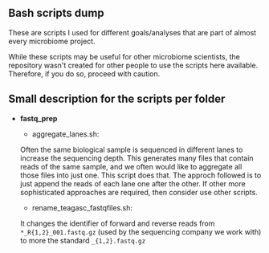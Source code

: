 ## Bash scripts dump

These are scripts I used for different goals/analyses that are part of almost every microbiome project.

While these scripts may be useful for other microbiome scientists, the repository wasn't created for other people to use the scripts here available. Therefore, if you do so, proceed with caution.

## Small description for the scripts per folder
* **fastq_prep**
	* aggregate_lanes.sh: 

	Often the same biological sample is sequenced in different lanes to increase the sequencing depth. This generates many files that contain reads of the same sample, and we often would like to aggregate all those files into just one. This script does that. The approch followed is to just append the reads of each lane one after the other. If other more sophisticated approaches are required, then consider use other scripts.

	* rename_teagasc_fastqfiles.sh: 

	It changes the identifier of forward and reverse reads from `*_R{1,2}_001.fastq.gz` (used by the sequencing company we work with) to more the standard `_{1,2}.fastq.gz`
